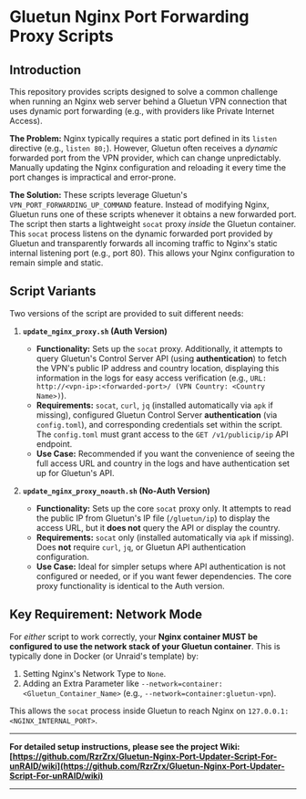 # Gluetun Nginx Port Forwarding Proxy Scripts

## Introduction

This repository provides scripts designed to solve a common challenge when running an Nginx web server behind a Gluetun VPN connection that uses dynamic port forwarding (e.g., with providers like Private Internet Access).

**The Problem:** Nginx typically requires a static port defined in its `listen` directive (e.g., `listen 80;`). However, Gluetun often receives a *dynamic* forwarded port from the VPN provider, which can change unpredictably. Manually updating the Nginx configuration and reloading it every time the port changes is impractical and error-prone.

**The Solution:** These scripts leverage Gluetun's `VPN_PORT_FORWARDING_UP_COMMAND` feature. Instead of modifying Nginx, Gluetun runs one of these scripts whenever it obtains a new forwarded port. The script then starts a lightweight `socat` proxy *inside* the Gluetun container. This `socat` process listens on the dynamic forwarded port provided by Gluetun and transparently forwards all incoming traffic to Nginx's static internal listening port (e.g., port 80). This allows your Nginx configuration to remain simple and static.

## Script Variants

Two versions of the script are provided to suit different needs:

1.  **`update_nginx_proxy.sh` (Auth Version)**
    *   **Functionality:** Sets up the `socat` proxy. Additionally, it attempts to query Gluetun's Control Server API (using **authentication**) to fetch the VPN's public IP address and country location, displaying this information in the logs for easy access verification (e.g., `URL: http://<vpn-ip>:<forwarded-port>/ (VPN Country: <Country Name>)`).
    *   **Requirements:** `socat`, `curl`, `jq` (installed automatically via `apk` if missing), configured Gluetun Control Server **authentication** (via `config.toml`), and corresponding credentials set within the script. The `config.toml` must grant access to the `GET /v1/publicip/ip` API endpoint.
    *   **Use Case:** Recommended if you want the convenience of seeing the full access URL and country in the logs and have authentication set up for Gluetun's API.

2.  **`update_nginx_proxy_noauth.sh` (No-Auth Version)**
    *   **Functionality:** Sets up the core `socat` proxy only. It attempts to read the public IP from Gluetun's IP file (`/gluetun/ip`) to display the access URL, but it **does not** query the API or display the country.
    *   **Requirements:** `socat` only (installed automatically via `apk` if missing). Does **not** require `curl`, `jq`, or Gluetun API authentication configuration.
    *   **Use Case:** Ideal for simpler setups where API authentication is not configured or needed, or if you want fewer dependencies. The core proxy functionality is identical to the Auth version.

## Key Requirement: Network Mode

For *either* script to work correctly, your **Nginx container MUST be configured to use the network stack of your Gluetun container**. This is typically done in Docker (or Unraid's template) by:

1.  Setting Nginx's Network Type to `None`.
2.  Adding an Extra Parameter like `--network=container:<Gluetun_Container_Name>` (e.g., `--network=container:gluetun-vpn`).

This allows the `socat` process inside Gluetun to reach Nginx on `127.0.0.1:<NGINX_INTERNAL_PORT>`.

---

**For detailed setup instructions, please see the project Wiki:**
**[https://github.com/RzrZrx/Gluetun-Nginx-Port-Updater-Script-For-unRAID/wiki](https://github.com/RzrZrx/Gluetun-Nginx-Port-Updater-Script-For-unRAID/wiki)**

---

